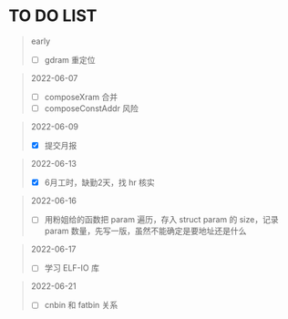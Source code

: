 # TO DO LIST

> early
> - [ ] gdram 重定位

> 2022-06-07
> - [ ] composeXram 合并
> - [ ] composeConstAddr 风险

> 2022-06-09
> - [x] 提交月报

> 2022-06-13
> - [x] 6月工时，缺勤2天，找 hr 核实

> 2022-06-16
> - [ ] 用粉姐给的函数把 param 遍历，存入 struct param 的 size，记录 param 数量，先写一版，虽然不能确定是要地址还是什么

> 2022-06-17
> - [ ] 学习 ELF-IO 库

> 2022-06-21
> - [ ] cnbin 和 fatbin 关系

